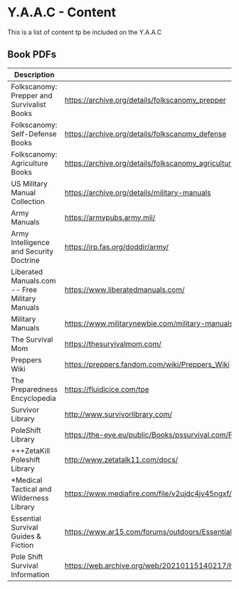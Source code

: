 # Y.A.A.C - Content

This is a list of content tp be included on the Y.A.A.C

<!-- ============================================================ -->

## Book PDFs
Description|URL
---|---
Folkscanomy: Prepper and Survivalist Books | https://archive.org/details/folkscanomy_prepper
Folkscanomy: Self-Defense Books | https://archive.org/details/folkscanomy_defense
Folkscanomy: Agriculture Books | https://archive.org/details/folkscanomy_agriculture
US Military Manual Collection | https://archive.org/details/military-manuals
Army Manuals | https://armypubs.army.mil/
Army Intelligence and Security Doctrine | https://irp.fas.org/doddir/army/
Liberated Manuals.com -- Free Military Manuals | https://www.liberatedmanuals.com/
Military Manuals | https://www.militarynewbie.com/military-manuals/
The Survival Mom | https://thesurvivalmom.com/
Preppers Wiki | https://preppers.fandom.com/wiki/Preppers_Wiki
The Preparedness Encyclopedia | https://fluidicice.com/tpe
Survivor Library | http://www.survivorlibrary.com/
PoleShift Library | https://the-eye.eu/public/Books/pssurvival.com/PS/
+++ZetaKill Poleshift Library | http://www.zetatalk11.com/docs/
*Medical Tactical and Wilderness Library | https://www.mediafire.com/file/v2ujdc4jv45ngxf/Medical+Tactical+and+Wilderness+Survival+Guides.zip/file
Essential Survival Guides & Fiction | https://www.ar15.com/forums/outdoors/Essential-Survival-Guides-andamp-Fiction/20/
Pole Shift Survival Information | https://web.archive.org/web/20210115140217/https://www.ps-survival.com/
